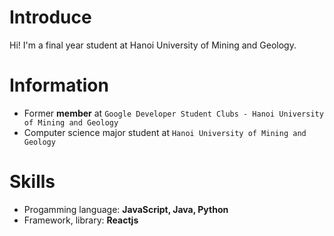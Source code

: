 # Introduce
 Hi! I'm a final year student at Hanoi University of Mining and Geology.
# Information
- Former **member** at ``Google Developer Student Clubs - Hanoi University of Mining and Geology``
- Computer science major student at ``Hanoi University of Mining and Geology``
# Skills
- Progamming language: **JavaScript, Java, Python**
- Framework, library: **Reactjs**
